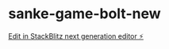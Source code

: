 # sanke-game-bolt-new

[Edit in StackBlitz next generation editor ⚡️](https://stackblitz.com/~/github.com/exetroncorp/sanke-game-bolt-new)